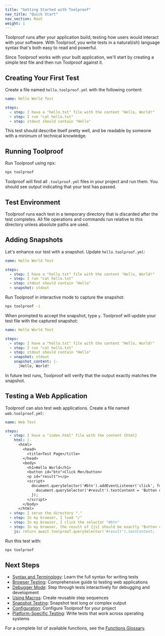 ```yaml
---
title: "Getting Started with Toolproof"
nav_title: "Quick Start"
nav_section: Root
weight: 1
---
```


Toolproof runs after your application build, testing how users would interact with your software. With Toolproof, you write tests in a natural(ish) language syntax that's both easy to read and powerful.

Since Toolproof works with your built application, we'll start by creating a simple test file and then run Toolproof against it.

## Creating Your First Test

Create a file named `hello.toolproof.yml` with the following content:

```yml
name: Hello World Test

steps:
  - step: I have a "hello.txt" file with the content "Hello, World!"
  - step: I run "cat hello.txt"
  - step: stdout should contain "Hello"
```

This test should describe itself pretty well, and be readable by someone with a minimum of technical knowledge.

## Running Toolproof

Run Toolproof using npx:

```bash
npx toolproof
```

Toolproof will find all `.toolproof.yml` files in your project and run them. You should see output indicating that your test has passed.

## Test Environment

Toolproof runs each test in a temporary directory that is discarded after the test completes. All file operations and commands run relative to this directory unless absolute paths are used.

## Adding Snapshots

Let's enhance our test with a snapshot. Update `hello.toolproof.yml`:

```yml
name: Hello World Test

steps:
  - step: I have a "hello.txt" file with the content "Hello, World!"
  - step: I run "cat hello.txt"
  - step: stdout should contain "Hello"
  - snapshot: stdout
```

Run Toolproof in interactive mode to capture the snapshot:

```bash
npx toolproof -i
```

When prompted to accept the snapshot, type `y`. Toolproof will update your test file with the captured snapshot:

```yml
name: Hello World Test

steps:
  - step: I have a "hello.txt" file with the content "Hello, World!"
  - step: I run "cat hello.txt"
  - step: stdout should contain "Hello"
  - snapshot: stdout
    snapshot_content: |-
      ╎Hello, World!
```

In future test runs, Toolproof will verify that the output exactly matches the snapshot.

## Testing a Web Application

Toolproof can also test web applications. Create a file named `web.toolproof.yml`:

```yml
name: Web Test

steps:
  - step: I have a "index.html" file with the content {html}
    html: |-
      <html>
        <head>
          <title>Test Page</title>
        </head>
        <body>
          <h1>Hello World</h1>
          <button id="btn">Click Me</button>
          <p id="result"></p>
          <script>
            document.querySelector('#btn').addEventListener('click', function() {
              document.querySelector('#result').textContent = 'Button clicked!';
            });
          </script>
        </body>
      </html>
  - step: I serve the directory "."
  - step: In my browser, I load "/"
  - step: In my browser, I click the selector "#btn"
  - step: In my browser, the result of {js} should be exactly "Button clicked!"
    js: return await toolproof.querySelector('#result').textContent;
```

Run this test with:

```bash
npx toolproof
```

## Next Steps

- [Syntax and Terminology](syntax/): Learn the full syntax for writing tests
- [Browser Testing](browser-testing/): Comprehensive guide to testing web applications
- [Debugger Mode](debugger/): Step through tests interactively for debugging and development
- [Using Macros](macros/): Create reusable step sequences
- [Snapshot Testing](snapshots/): Snapshot test long or complex output
- [Configuration](configuration/): Configure Toolproof for your project
- [Platform-Specific Testing](platforms/): Write tests that work across operating systems

For a complete list of available functions, see the [Functions Glossary](functions/).

